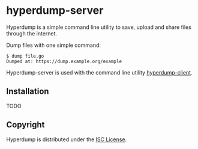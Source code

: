 # hyperdump-server

Hyperdump is a simple command line utility to save, upload and share files through the internet.

Dump files with one simple command:
```
$ dump file.go
Dumped at: https://dump.example.org/example
```

Hyperdump-server is used with the command line utility [hyperdump-client](https://github.com/30c27b/hyperdump-client).

## Installation

TODO

## Copyright

Hyperdump is distributed under the [ISC License](/LICENSE).
